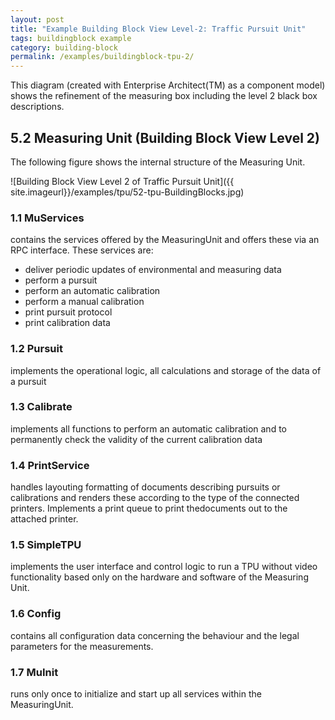 ```yaml
---
layout: post
title: "Example Building Block View Level-2: Traffic Pursuit Unit"
tags: buildingblock example 
category: building-block
permalink: /examples/buildingblock-tpu-2/
---
```



<div class="arc42-example">
This diagram (created with Enterprise Architect(TM) as a component model) shows the refinement of the measuring box including the level 2 black box descriptions. 
</div>

## 5.2 Measuring Unit (Building Block View Level 2)
The following figure shows the internal structure of the Measuring Unit. 

![Building Block View Level 2 of Traffic Pursuit Unit]({{ site.imageurl}}/examples/tpu/52-tpu-BuildingBlocks.jpg)

### 1.1 MuServices

contains the services offered by the MeasuringUnit and offers these via an RPC interface. These services are:

* deliver periodic updates of environmental and measuring data 
* perform a pursuit
* perform an automatic calibration
* perform a manual calibration
* print pursuit protocol
* print calibration data

### 1.2 Pursuit

implements the operational logic, all calculations and storage of the data of a pursuit

### 1.3 Calibrate

implements all functions to perform an automatic calibration and to permanently check the validity of the current calibration data

### 1.4 PrintService

handles layouting formatting of documents describing pursuits or calibrations and renders these according to the type of the connected printers. Implements a print queue to print thedocuments out to the attached printer.

### 1.5 SimpleTPU

implements the user interface and control logic to run a TPU without video functionality based only on the hardware and software of the Measuring Unit.

### 1.6 Config

contains all configuration data concerning the behaviour and the legal parameters for the measurements.

### 1.7 MuInit

runs only once to initialize and start up all services within the MeasuringUnit.

